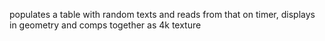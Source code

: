 populates a table with random texts and reads from that on timer, displays in geometry and comps together as 4k texture